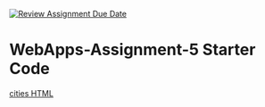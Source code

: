 [![Review Assignment Due Date](https://classroom.github.com/assets/deadline-readme-button-24ddc0f5d75046c5622901739e7c5dd533143b0c8e959d652212380cedb1ea36.svg)](https://classroom.github.com/a/7kKA03Up)
# WebApps-Assignment-5 Starter Code
<a href = "https://44-563-webapps-f23.github.io/44563-webapps-f23-assignment5-rehanmohammed/">cities HTML</a>
